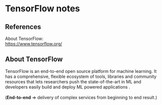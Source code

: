 
# TensorFlow notes
## References
About TensorFlow:<br>https://www.tensorflow.org/
## About TensorFlow
TensorFlow is an end-to-end open source platform for machine learning. It has a comprehensive, flexible ecosystem of tools, libraries and community resources that lets researchers push the state-of-the-art in ML and developers easily build and deploy ML powered applications .
<br><br>
(**End-to-end** => delivery of complex services from beginning to end result.)

